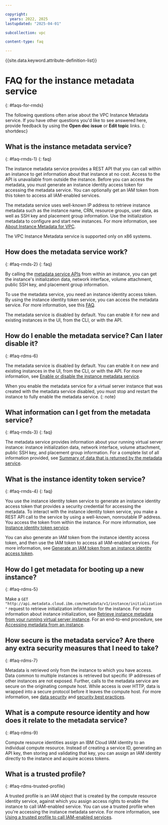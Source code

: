 ```yaml
---

copyright:
  years: 2022, 2025
lastupdated: "2025-04-01"

subcollection: vpc

content-type: faq

---
```


{{site.data.keyword.attribute-definition-list}}

# FAQ for the instance metadata service
{: #faqs-for-rmds}

The following questions often arise about the VPC Instance Metadata service. If you have other questions you'd like to see answered here, provide feedback by using the **Open doc issue** or **Edit topic** links.
{: shortdesc}

## What is the instance metadata service?
{: #faq-rmds-1}
{: faq}

The instance metadata service provides a REST API that you can call within an instance to get information about that instance at no cost. Access to the API is unavailable from outside the instance. Before you can access the metadata, you must generate an instance identity access token for accessing the metadata service. You can optionally get an IAM token from this token to access all IAM-enabled services.

The metadata service uses well-known IP address to retrieve instance metadata such as the instance name, CRN, resource groups, user data, as well as SSH key and placement group information. Use the initialization metadata to configure and start new instances. For more information, see [About Instance Metadata for VPC](/docs/vpc?topic=vpc-imd-about).

The VPC Instance Metadata service is supported only on x86 systems.

## How does the metadata service work?
{: #faq-rmds-2}
{: faq}

By calling the [metadata service APIs](/apidocs/vpc-metadata-beta) from within an instance, you can get the instance's initialization data, network interface, volume attachment, public SSH key, and placement group information.

To use the metadata service, you need an instance identity access token. By using the instance identity token service, you can access the metadata service. For more information, see this [FAQ](#faq-rmds-4).

The metadata service is disabled by default. You can enable it for new and existing instances in the UI, from the CLI, or with the API.

## How do I enable the metadata service? Can I later disable it?
{: #faq-rdms-6}

The metadata service is disabled by default. You can enable it on new and existing instances in the UI, from the CLI, or with the API. For more information, see [Enable or disable the instance metadata service](/docs/vpc?topic=vpc-imd-configure-service&interface=cli#imd-metadata-service-enable).

When you enable the metadata service for a virtual server instance that was created with the metadata service disabled, you must stop and restart the instance to fully enable the metadata service.
{: note}

## What information can I get from the metadata service?
{: #faq-rmds-3}
{: faq}

The metadata service provides information about your running virtual server instance: instance initialization data, network interface, volume attachment, public SSH key, and placement group information. For a complete list of all information provided, see [Summary of data that is returned by the metadata service](/docs/vpc?topic=vpc-imd-metadata-summary).

## What is the instance identity token service?
{: #faq-rmds-4}
{: faq}

You use the instance identity token service to generate an instance identity access token that provides a security credential for accessing the metadata. To interact with the instance identity token service, you make a REST API call to the service by using a well-known, nonroutable IP address. You access the token from within the instance. For more information, see [Instance identity token service](/docs/vpc?topic=vpc-imd-about#imd-vpc-access-token).

You can also generate an IAM token from the instance identity access token, and then use the IAM token to access all IAM-enabled services. For more information, see [Generate an IAM token from an instance identity access token](/docs/vpc?topic=vpc-imd-configure-service&interface=cli#imd-token-exchange).

## How do I get metadata for booting up a new instance?
{: #faq-rdms-5}

Make a `GET "http://api.metadata.cloud.ibm.com/metadata/v1/instance/initialization"` request to retrieve initialization information for the instance. For more information about instance initialization, see [Retrieve instance metadata from your running virtual server instance](/docs/vpc?topic=vpc-imd-get-metadata#imd-retrieve-instance-data). For an end-to-end procedure, see [Accessing metadata from an instance](/docs/vpc?topic=vpc-imd-access-instance-metadata).

## How secure is the metadata service? Are there any extra security measures that I need to take?
{: #faq-rdms-7}

Metadata is retrieved only from the instance to which you have access. Data common to multiple instances is retrieved but specific IP addresses of other instances are not exposed. Further, calls to the metadata service are secure on the originating compute host. While access is over HTTP, data is wrapped into a secure protocol before it leaves the compute host. For more information, see [data security](/docs/vpc?topic=vpc-imd-about#imd-security) and [security best practices](/docs/vpc?topic=vpc-imd-security-best-practices).

## What is a compute resource identity and how does it relate to the metadata service?
{: #faq-rdms-9}

Compute resource identities assign an IBM Cloud IAM identity to an individual compute resource. Instead of creating a service ID, generating an API key, then storing and validating that key, you can assign an IAM identity directly to the instance and acquire access tokens.

## What is a trusted profile?
{: #faq-rdms-trusted-profile}

A trusted profile is an IAM object that is created by the compute resource identity service, against which you assign access rights to enable the instance to call IAM-enabled service. You can use a trusted profile when you're accessing the instance metadata service. For more information, see [Using a trusted profile to call IAM-enabled services](/docs/vpc?topic=vpc-imd-trusted-profile-metadata).
